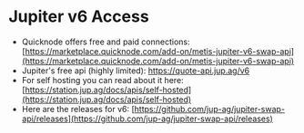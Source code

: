 # Jupiter v6 Access

* Quicknode offers free and paid connections: [https://marketplace.quicknode.com/add-on/metis-jupiter-v6-swap-api](https://marketplace.quicknode.com/add-on/metis-jupiter-v6-swap-api)
* Jupiter's free api (highly limited): https://quote-api.jup.ag/v6
* For self hosting you can read about it here: \
  [https://station.jup.ag/docs/apis/self-hosted](https://station.jup.ag/docs/apis/self-hosted)
* Here are the releases for v6: [https://github.com/jup-ag/jupiter-swap-api/releases](https://github.com/jup-ag/jupiter-swap-api/releases)



